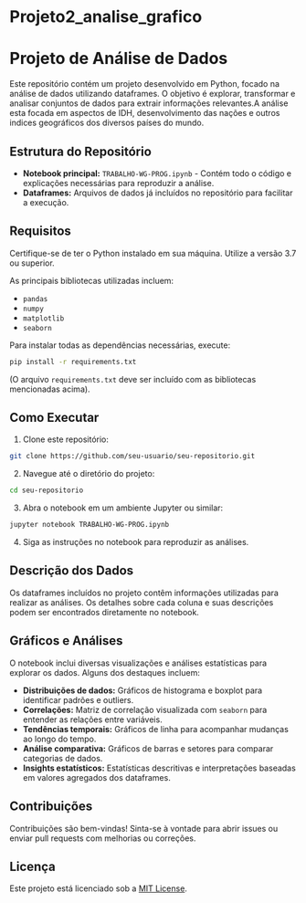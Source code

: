 # Projeto2_analise_grafico
# Projeto de Análise de Dados

Este repositório contém um projeto desenvolvido em Python, focado na análise de dados utilizando dataframes. O objetivo é explorar, transformar e analisar conjuntos de dados para extrair informações relevantes.A análise esta focada em aspectos de IDH, desenvolvimento das nações e outros indices geográficos dos diversos países do mundo.

## Estrutura do Repositório

- **Notebook principal:** `TRABALHO-WG-PROG.ipynb` - Contém todo o código e explicações necessárias para reproduzir a análise.
- **Dataframes:** Arquivos de dados já incluídos no repositório para facilitar a execução.

## Requisitos

Certifique-se de ter o Python instalado em sua máquina. Utilize a versão 3.7 ou superior.

As principais bibliotecas utilizadas incluem:

- `pandas`
- `numpy`
- `matplotlib`
- `seaborn`

Para instalar todas as dependências necessárias, execute:

```bash
pip install -r requirements.txt
```

(O arquivo `requirements.txt` deve ser incluído com as bibliotecas mencionadas acima).

## Como Executar

1. Clone este repositório:

```bash
git clone https://github.com/seu-usuario/seu-repositorio.git
```

2. Navegue até o diretório do projeto:

```bash
cd seu-repositorio
```

3. Abra o notebook em um ambiente Jupyter ou similar:

```bash
jupyter notebook TRABALHO-WG-PROG.ipynb
```

4. Siga as instruções no notebook para reproduzir as análises.

## Descrição dos Dados

Os dataframes incluídos no projeto contêm informações utilizadas para realizar as análises. Os detalhes sobre cada coluna e suas descrições podem ser encontrados diretamente no notebook. 

## Gráficos e Análises

O notebook inclui diversas visualizações e análises estatísticas para explorar os dados. Alguns dos destaques incluem:

- **Distribuições de dados:** Gráficos de histograma e boxplot para identificar padrões e outliers.
- **Correlações:** Matriz de correlação visualizada com `seaborn` para entender as relações entre variáveis.
- **Tendências temporais:** Gráficos de linha para acompanhar mudanças ao longo do tempo.
- **Análise comparativa:** Gráficos de barras e setores para comparar categorias de dados.
- **Insights estatísticos:** Estatísticas descritivas e interpretações baseadas em valores agregados dos dataframes.

## Contribuições

Contribuições são bem-vindas! Sinta-se à vontade para abrir issues ou enviar pull requests com melhorias ou correções.

## Licença

Este projeto está licenciado sob a [MIT License](LICENSE).

 
